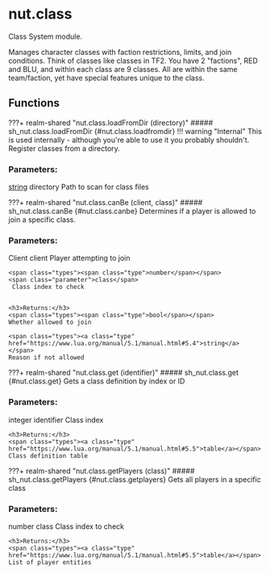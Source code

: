# nut.class
Class System module.

Manages character classes with faction restrictions, limits, and join conditions. Think of classes like classes in TF2. You have 2 "factions", RED and BLU, and within each class
are 9 classes. All are within the same team/faction, yet have special features unique to the class.
## Functions
???+ realm-shared "<a id=nut.class.loadFromDir></a>nut.class.loadFromDir (directory)"
    ##### sh_nut.class.loadFromDir {#nut.class.loadfromdir}
    !!! warning "Internal"
        This is used internally - although you're able to use it you probably shouldn't.
    Register classes from a directory.
    <h3>Parameters:</h3>
    <span class="types"><a class="type" href="https://www.lua.org/manual/5.1/manual.html#5.4">string</a></span>
    <span class="parameter">directory</span>
     Path to scan for class files



???+ realm-shared "<a id=nut.class.canBe></a>nut.class.canBe (client, class)"
    ##### sh_nut.class.canBe {#nut.class.canbe}
    Determines if a player is allowed to join a specific class.
    <h3>Parameters:</h3>
    <span class="types"><span class="type">Client</span></span>
    <span class="parameter">client</span>
     Player attempting to join

    <span class="types"><span class="type">number</span></span>
    <span class="parameter">class</span>
     Class index to check


    <h3>Returns:</h3>
    <span class="types"><span class="type">bool</span></span>
    Whether allowed to join

    <span class="types"><a class="type" href="https://www.lua.org/manual/5.1/manual.html#5.4">string</a></span>
    Reason if not allowed



???+ realm-shared "<a id=nut.class.get></a>nut.class.get (identifier)"
    ##### sh_nut.class.get {#nut.class.get}
    Gets a class definition by index or ID
    <h3>Parameters:</h3>
    <span class="types"><span class="type">integer</span></span>
    <span class="parameter">identifier</span>
     Class index


    <h3>Returns:</h3>
    <span class="types"><a class="type" href="https://www.lua.org/manual/5.1/manual.html#5.5">table</a></span>
    Class definition table



???+ realm-shared "<a id=nut.class.getPlayers></a>nut.class.getPlayers (class)"
    ##### sh_nut.class.getPlayers {#nut.class.getplayers}
    Gets all players in a specific class
    <h3>Parameters:</h3>
    <span class="types"><span class="type">number</span></span>
    <span class="parameter">class</span>
     Class index to check


    <h3>Returns:</h3>
    <span class="types"><a class="type" href="https://www.lua.org/manual/5.1/manual.html#5.5">table</a></span>
    List of player entities



